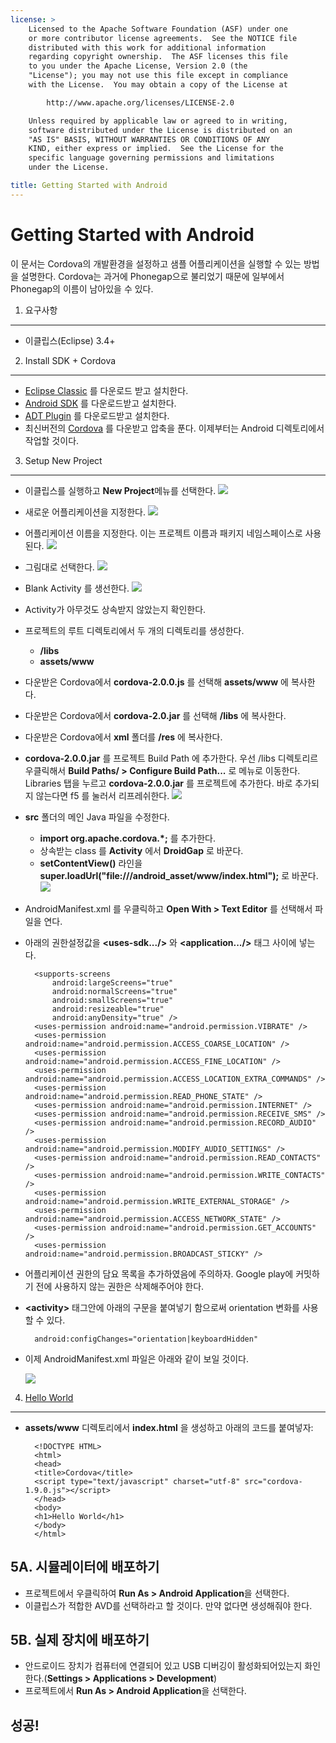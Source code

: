 ```yaml
---
license: >
    Licensed to the Apache Software Foundation (ASF) under one
    or more contributor license agreements.  See the NOTICE file
    distributed with this work for additional information
    regarding copyright ownership.  The ASF licenses this file
    to you under the Apache License, Version 2.0 (the
    "License"); you may not use this file except in compliance
    with the License.  You may obtain a copy of the License at

        http://www.apache.org/licenses/LICENSE-2.0

    Unless required by applicable law or agreed to in writing,
    software distributed under the License is distributed on an
    "AS IS" BASIS, WITHOUT WARRANTIES OR CONDITIONS OF ANY
    KIND, either express or implied.  See the License for the
    specific language governing permissions and limitations
    under the License.

title: Getting Started with Android
---
```


Getting Started with Android
============================

이 문서는 Cordova의 개발환경을 설정하고 샘플 어플리케이션을 실행할 수 있는 방법을 설명한다. Cordova는 과거에 Phonegap으로 불리었기 때문에 일부에서 Phonegap의 이름이 남아있을 수 있다.


1. 요구사항
---------------

- 이클립스(Eclipse) 3.4+


2. Install SDK + Cordova
------------------------

- [Eclipse Classic](http://www.eclipse.org/downloads/) 를 다운로드 받고 설치한다.
- [Android SDK](http://developer.android.com/sdk/index.html) 를 다운로드받고 설치한다.
- [ADT Plugin](http://developer.android.com/sdk/eclipse-adt.html#installing)  를 다운로드받고 설치한다.
- 최신버전의 [Cordova](http://phonegap.com/download) 를 다운받고 압축을 푼다. 이제부터는 Android 디렉토리에서 작업할 것이다.


 3. Setup New Project
---------------------

- 이클립스를 실행하고 **New Project**메뉴를 선택한다.
    ![](img/guide/getting-started/android/step_1.jpg)
- 새로운 어플리케이션을 지정한다.
    ![](img/guide/getting-started/android/step_2.jpg)
- 어플리케이션 이름을 지정한다. 이는 프로젝트 이름과 패키지 네임스페이스로 사용된다.
    ![](img/guide/getting-started/android/step_3.jpg)
- 그림대로 선택한다.
    ![](img/guide/getting-started/android/step_4.jpg)
- Blank Activity 를 생선한다.
    ![](img/guide/getting-started/android/step_5.jpg)
- Activity가 아무것도 상속받지 않았는지 확인한다.

- 프로젝트의 루트 디렉토리에서 두 개의 디렉토리를 생성한다.
    - **/libs**
    - **assets/www**
- 다운받은 Cordova에서 **cordova-2.0.0.js** 를 선택해 **assets/www** 에 복사한다.
- 다운받은 Cordova에서 **cordova-2.0.jar** 를 선택해  **/libs** 에 복사한다.
- 다운받은 Cordova에서 **xml** 폴더를 **/res** 에 복사한다.

- **cordova-2.0.0.jar** 를 프로젝트 Build Path 에 추가한다. 우선 /libs 디렉토리르 우클릭해서 **Build Paths/ &gt; Configure Build Path...** 로 메뉴로 이동한다. Libraries 탭을 누르고 **cordova-2.0.0.jar** 를 프로젝트에 추가한다. 바로 추가되지 않는다면 f5 를 눌러서 리프레쉬한다.
![](img/guide/getting-started/android/buildPath.jpg)

- **src** 폴더의 메인 Java 파일을 수정한다.
    - **import org.apache.cordova.*;** 를 추가한다.
    - 상속받는 class 를 **Activity** 에서 **DroidGap** 로 바꾼다.
    - **setContentView()** 라인을 **super.loadUrl("file:///android_asset/www/index.html");** 로 바꾼다.    ![](img/guide/getting-started/android/javaSrc.jpg)

- AndroidManifest.xml 를 우클릭하고 **Open With &gt; Text Editor** 를 선택해서 파일을 연다.
- 아래의 권한설정값을 **&lt;uses-sdk.../&gt;** 와 **&lt;application.../&gt;** 태그 사이에 넣는다.

        <supports-screens
            android:largeScreens="true"
            android:normalScreens="true"
            android:smallScreens="true"
            android:resizeable="true"
            android:anyDensity="true" />
        <uses-permission android:name="android.permission.VIBRATE" />
        <uses-permission android:name="android.permission.ACCESS_COARSE_LOCATION" />
        <uses-permission android:name="android.permission.ACCESS_FINE_LOCATION" />
        <uses-permission android:name="android.permission.ACCESS_LOCATION_EXTRA_COMMANDS" />
        <uses-permission android:name="android.permission.READ_PHONE_STATE" />
        <uses-permission android:name="android.permission.INTERNET" />
        <uses-permission android:name="android.permission.RECEIVE_SMS" />
        <uses-permission android:name="android.permission.RECORD_AUDIO" />
        <uses-permission android:name="android.permission.MODIFY_AUDIO_SETTINGS" />
        <uses-permission android:name="android.permission.READ_CONTACTS" />
        <uses-permission android:name="android.permission.WRITE_CONTACTS" />
        <uses-permission android:name="android.permission.WRITE_EXTERNAL_STORAGE" />
        <uses-permission android:name="android.permission.ACCESS_NETWORK_STATE" />
        <uses-permission android:name="android.permission.GET_ACCOUNTS" />
        <uses-permission android:name="android.permission.BROADCAST_STICKY" />
* 어플리케이션 권한의 담요 목록을 추가하였음에 주의하자. Google play에 커밋하기 전에 사용하지 않는 권한은 삭제해주어야 한다.
- **&lt;activity&gt;** 태그안에 아래의 구문을 붙여넣기 함으로써 orientation 변화를 사용할 수 있다.

        android:configChanges="orientation|keyboardHidden"

- 이제 AndroidManifest.xml 파일은 아래와 같이 보일 것이다.

    ![](img/guide/getting-started/android/manifest.png)


4. [Hello World](../webos/index.html)
--------------

- **assets/www** 디렉토리에서 **index.html** 을 생성하고 아래의 코드를 붙여넣자:

        <!DOCTYPE HTML>
        <html>
        <head>
        <title>Cordova</title>
        <script type="text/javascript" charset="utf-8" src="cordova-1.9.0.js"></script>
        </head>
        <body>
        <h1>Hello World</h1>
        </body>
        </html>

5A. 시뮬레이터에 배포하기
-----------------------

- 프로젝트에서 우클릭하여 **Run As &gt; Android Application**을 선택한다.
- 이클립스가 적합한 AVD를 선택하라고 할 것이다. 만약 없다면 생성해줘야 한다.


5B. 실제 장치에 배포하기
--------------------

- 안드로이드 장치가 컴퓨터에 연결되어 있고 USB 디버깅이 활성화되어있는지 화인한다.(**Settings &gt; Applications &gt; Development**)
- 프로젝트에서 **Run As &gt; Android Application**을 선택한다.


성공!
-----
